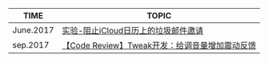| TIME      | TOPIC                                    |
| --------- | ---------------------------------------- |
| June.2017 | [实验-阻止iCloud日历上的垃圾邮件邀请](./实验-阻止iCloud日历上的垃圾邮件邀请/) | 
| sep.2017  | [【Code Review】Tweak开发：给调音量增加震动反馈](./【Code_Review】Tweak开发：给调音量增加震动反馈/) | 


